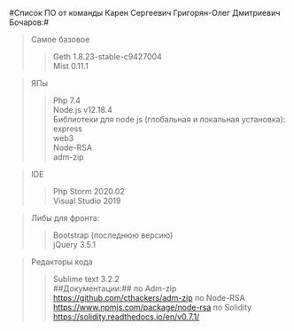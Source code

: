 #Список ПО от команды Карен Сергеевич Григорян-Олег Дмитриевич Бочаров:#
>Самое базовое
>>Geth 1.8.23-stable-c9427004  
>>Mist 0.11.1  

>ЯПы
>>Php 7.4  
>>Node.js v12.18.4  
>Библиотеки для node js (глобальная и локальная установка):  
>>express  
>>web3  
>>Node-RSA  
>>adm-zip  

>IDE
>>Php Storm 2020.02  
>>Visual Studio 2019  

>Либы для фронта:
>>Bootstrap (последнюю версию)  
>>jQuery 3.5.1  

>Редакторы кода
>>Sublime text 3.2.2    
##Документации:##
по Adm-zip https://github.com/cthackers/adm-zip
по Node-RSA https://www.npmjs.com/package/node-rsa
по Solidity https://solidity.readthedocs.io/en/v0.7.1/
